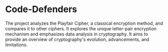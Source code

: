# Code-Defenders
The project analyzes the Playfair Cipher, a classical encryption method, and compares it to other ciphers. It explores the unique letter-pair encryption mechanism and emphasizes data analysis in cryptography. It aims to provide an overview of cryptography's evolution, advancements, and limitations.
